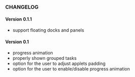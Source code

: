 ### CHANGELOG

#### Version 0.1.1

* support floating docks and panels

#### Version 0.1

* progress animation
* properly shown grouped tasks
* option for the user to adjust applets padding
* option for the user to enable/disable progress animation
